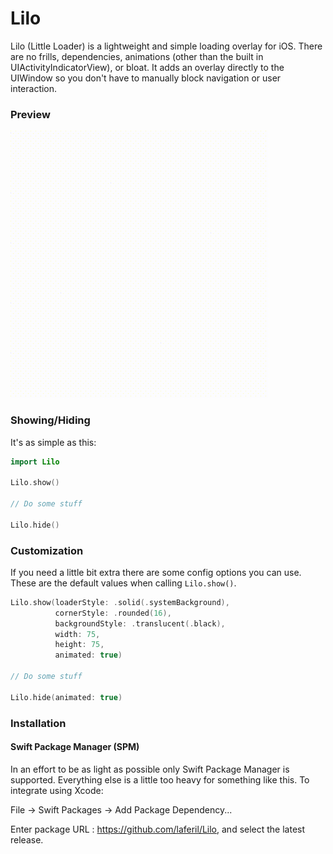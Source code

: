 # Lilo

Lilo (Little Loader) is a lightweight and simple loading overlay for iOS. There are no frills, dependencies, animations (other than the built in UIActivityIndicatorView), or bloat. It adds an overlay directly to the UIWindow so you don't have to manually block navigation or user interaction.

### Preview
![Alt Text](https://github.com/laferil/Lilo/raw/master/demo.gif)

### Showing/Hiding
It's as simple as this:
```swift
import Lilo

Lilo.show()

// Do some stuff

Lilo.hide()
```

### Customization
If you need a little bit extra there are some config options you can use. These are the default values when calling `Lilo.show()`.
```swift
Lilo.show(loaderStyle: .solid(.systemBackground), 
          cornerStyle: .rounded(16), 
          backgroundStyle: .translucent(.black), 
          width: 75, 
          height: 75, 
          animated: true)
          
// Do some stuff

Lilo.hide(animated: true)
```

### Installation
#### Swift Package Manager (SPM)

In an effort to be as light as possible only Swift Package Manager is supported. Everything else is a little too heavy for something like this. To integrate using Xcode:

File -> Swift Packages -> Add Package Dependency...

Enter package URL : https://github.com/laferil/Lilo, and select the latest release.

